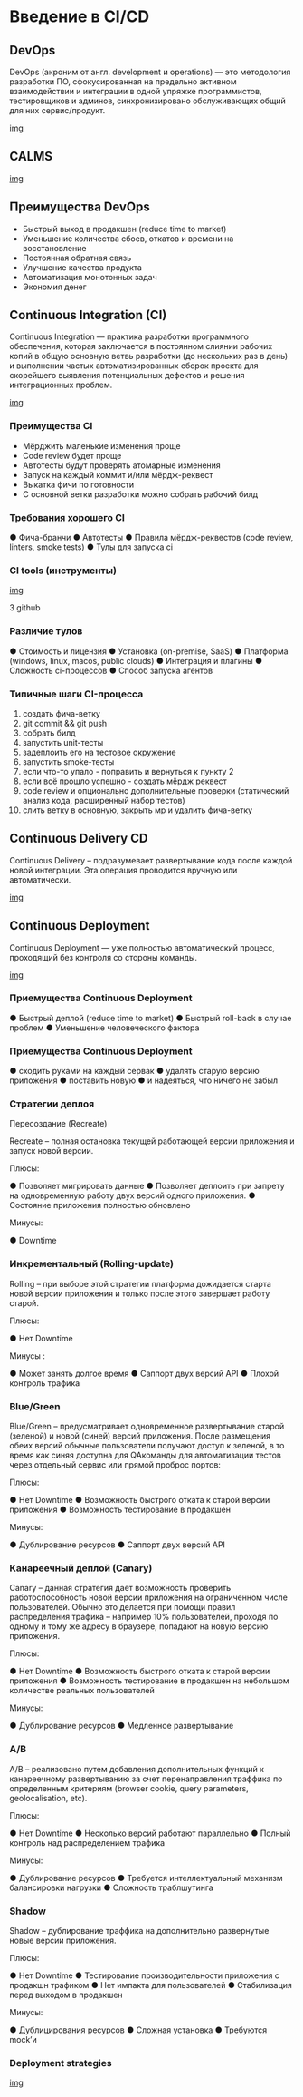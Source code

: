 # Введение в CI/CD
## DevOps

DevOps (акроним от англ. development и operations) — это методология разработки ПО, сфокусированная на предельно активном взаимодействии и интеграции в одной упряжке программистов, тестировщиков и админов, синхронизировано обслуживающих общий для них сервис/продукт.

[img](https://github.com/IlyaGall/C-/blob/main/48%20CI_CD/img/1.JPG)

## CALMS

[img](https://github.com/IlyaGall/C-/blob/main/48%20CI_CD/img/2.JPG)

## Преимущества DevOps

* Быстрый выход в продакшен (reduce time to market)
* Уменьшение количества сбоев, откатов и времени на восстановление
* Постоянная обратная связь
* Улучшение качества продукта
* Автоматизация монотонных задач
* Экономия денег

## Continuous Integration (CI)

Continuous Integration — практика разработки программного обеспечения, которая заключается в постоянном слиянии рабочих копий в общую основную ветвь разработки (до нескольких раз в день) и выполнении частых автоматизированных сборок проекта для скорейшего выявления потенциальных дефектов и решения интеграционных проблем.

[img](https://github.com/IlyaGall/C-/blob/main/48%20CI_CD/img/3.JPG)

### Преимущества CI
* Мёрджить маленькие изменения проще
* Code review будет проще
* Автотесты будут проверять атомарные изменения
* Запуск на каждый коммит и/или мёрдж-реквест
* Выкатка фичи по готовности
* С основной ветки разработки можно собрать рабочий билд

### Требования хорошего CI
● Фича-бранчи
● Автотесты
● Правила мёрдж-реквестов (code review, linters, smoke tests)
● Тулы для запуска ci 

### CI tools (инструменты)

[img](https://github.com/IlyaGall/C-/blob/main/48%20CI_CD/img/4.JPG)

3 github

### Различие тулов
● Стоимость и лицензия
● Установка (on-premise, SaaS)
● Платформа (windows, linux, macos, public clouds)
● Интеграция и плагины
● Сложность ci-процессов
● Способ запуска агентов

### Типичные шаги CI-процесса
1. создать фича-ветку
2. git commit && git push
3. собрать билд
4. запустить unit-тесты
5. задеплоить его на тестовое окружение
6. запустить smoke-тесты
7. если что-то упало - поправить и вернуться к пункту 2
8. если всё прошло успешно - создать мёрдж реквест
9. code review и опционально дополнительные проверки (статический анализ кода, расширенный набор тестов)
10. слить ветку в основную, закрыть мр и удалить фича-ветку

## Continuous Delivery CD

Continuous Delivery – подразумевает развертывание кода после каждой новой интеграции. Эта операция проводится вручную или автоматически.

[img](https://github.com/IlyaGall/C-/blob/main/48%20CI_CD/img/5.JPG)

## Continuous Deployment

Continuous Deployment — уже полностью автоматический процесс, проходящий без контроля со стороны команды.

[img](https://github.com/IlyaGall/C-/blob/main/48%20CI_CD/img/6.JPG)

### Приемущества Сontinuous Deployment
● Быстрый деплой (reduce time to market)
● Быстрый roll-back в случае проблем
● Уменьшение человеческого фактора

### Приемущества Сontinuous Deployment
● сходить руками на каждый сервак
● удалять старую версию приложения
● поставить новую
● и надеяться, что ничего не забыл

### Cтратегии деплоя

Пересоздание (Recreate)

Recreate – полная остановка текущей работающей версии приложения и запуск новой версии.

Плюсы:

● Позволяет мигрировать данные
● Позволяет деплоить при запрету на одновременную работу двух версий одного приложения.
● Состояние приложения полностью обновлено

Минусы:

● Downtime

### Инкрементальный (Rolling-update)
Rolling – при выборе этой стратегии платформа дожидается старта новой версии приложения и только после этого завершает работу старой.

Плюсы:

● Нет Downtime

Минусы :

● Может занять долгое время
● Саппорт двух версий API
● Плохой контроль трафика

### Blue/Green
Blue/Green – предусматривает одновременное развертывание старой (зеленой) и новой (синей) версий приложения. После размещения обеих версий обычные пользователи получают доступ к зеленой, в то время как синяя доступна для QAкоманды для автоматизации тестов через отдельный сервис или прямой проброс портов:

Плюсы:

● Нет Downtime
● Возможность быстрого отката к старой версии приложения
● Возможность тестирование в продакшен

Минусы:

● Дублирование ресурсов
● Саппорт двух версий API

### Канареечный деплой (Canary)
Canary – данная стратегия даёт возможность проверить работоспособность новой версии приложения на ограниченном числе пользователей. Обычно это делается при помощи правил распределения трафика – например 10% пользователей, проходя по одному и тому же адресу в браузере, попадают на новую версию приложения.

Плюсы:

● Нет Downtime
● Возможность быстрого отката к старой версии приложения
● Возможность тестирование в продакшен на небольшом количестве реальных пользователей

Минусы:

● Дублирование ресурсов
● Медленное развертывание

### A/B
A/B – реализовано путем добавления дополнительных функций к канареечному развертыванию за счет перенаправления траффика по определенным критериям (browser cookie, query parameters, geolocalisation, etc).

Плюсы:

● Нет Downtime
● Несколько версий работают параллельно
● Полный контроль над распределением трафика

Минусы:

● Дублирование ресурсов
● Требуется интеллектуальный механизм балансировки нагрузки
● Сложность траблшутинга

### Shadow
Shadow – дублирование траффика на дополнительно развернутые новые версии приложения.

Плюсы:

● Нет Downtime
● Тестирование производительности приложения с продакшн трафиком
● Нет импакта для пользователей
● Стабилизация перед выходом в продакшен

Минусы:

● Дублицирования ресурсов
● Сложная установка
● Требуются mock’и

### Deployment strategies

[img](https://github.com/IlyaGall/C-/blob/main/48%20CI_CD/img/7.JPG)


